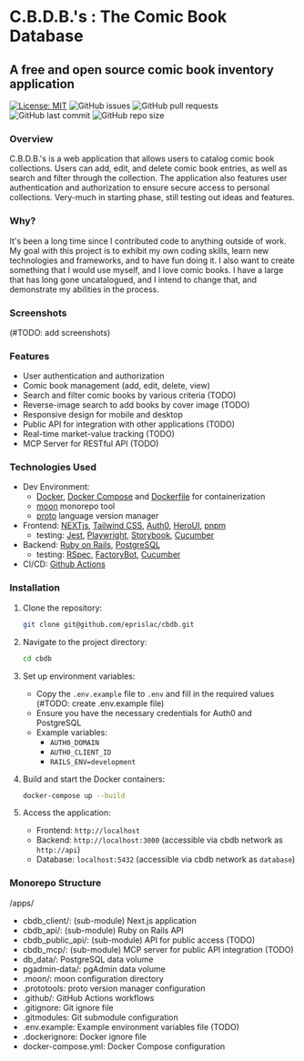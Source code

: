 # C.B.D.B.'s : The Comic Book Database

## A free and open source comic book inventory application

[![License: MIT](https://img.shields.io/badge/License-MIT-yellow.svg)](https://opensource.org/licenses/MIT)
![GitHub issues](https://img.shields.io/github/issues/eprislac/cbdb)
![GitHub pull requests](https://img.shields.io/github/issues-pr/eprislac/cbdb)
![GitHub last commit](https://img.shields.io/github/last-commit/eprislac/cbdb)
![GitHub repo size](https://img.shields.io/github/repo-size/eprislac/cbdb)

### Overview

C.B.D.B.'s is a web application that allows users to catalog comic book
collections. Users can add, edit, and delete comic book entries, as well as
search and filter through the collection. The application also features user
authentication and authorization to ensure secure access to personal
collections. Very-much in starting phase, still testing out ideas and features.

### Why?

It's been a long time since I contributed code to anything outside of work.
My goal with this project is to exhibit my own coding skills, learn new
technologies and frameworks, and to have fun doing it. I also want to create
something that I would use myself, and I love comic books. I have a large that
has long gone uncatalogued, and I intend to change that, and demonstrate my
abilities in the process.

### Screenshots

(#TODO: add screenshots)

### Features

- User authentication and authorization
- Comic book management (add, edit, delete, view)
- Search and filter comic books by various criteria (TODO)
- Reverse-image search to add books by cover image (TODO)
- Responsive design for mobile and desktop
- Public API for integration with other applications (TODO)
- Real-time market-value tracking (TODO)
- MCP Server for RESTful API (TODO)

### Technologies Used

- Dev Environment:
  - [Docker](), [Docker Compose]() and [Dockerfile]() for containerization
  - [moon]() monorepo tool
  - [proto]() language version manager
- Frontend: [NEXTjs](), [Tailwind CSS](), [Auth0](), [HeroUI](), [pnpm]()
  - testing: [Jest](), [Playwright](), [Storybook](), [Cucumber]()
- Backend: [Ruby on Rails](), [PostgreSQL]()
  - testing: [RSpec](), [FactoryBot](), [Cucumber]()
- CI/CD: [Github Actions]()

### Installation

1. Clone the repository:

   ```bash
   git clone git@github.com/eprislac/cbdb.git
   ```

2. Navigate to the project directory:

   ```bash
   cd cbdb
   ```

3. Set up environment variables:
   - Copy the `.env.example` file to `.env` and fill in the required values
     (#TODO: create .env.example file)
   - Ensure you have the necessary credentials for Auth0 and PostgreSQL
   - Example variables:
     - `AUTH0_DOMAIN`
     - `AUTH0_CLIENT_ID`
     - `RAILS_ENV=development`
4. Build and start the Docker containers:

   ```bash
   docker-compose up --build
   ```

5. Access the application:
   - Frontend: `http://localhost`
   - Backend: `http://localhost:3000` (accessible via cbdb network as `http://api`)
   - Database: `localhost:5432` (accessible via cbdb network as `database`)

### Monorepo Structure

/apps/

- cbdb_client/: (sub-module) Next.js application
- cbdb_api/: (sub-module) Ruby on Rails API
- cbdb_public_api/: (sub-module) API for public access (TODO)
- cbdb_mcp/: (sub-module) MCP server for public API integration (TODO)
- db_data/: PostgreSQL data volume
- pgadmin-data/: pgAdmin data volume
- .moon/: moon configuration directory
- .prototools: proto version manager configuration
- .github/: GitHub Actions workflows
- .gitignore: Git ignore file
- .gitmodules: Git submodule configuration
- .env.example: Example environment variables file (TODO)
- .dockerignore: Docker ignore file
- docker-compose.yml: Docker Compose configuration
